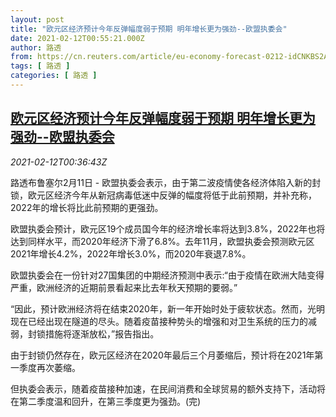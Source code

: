 ```yaml
---
layout: post
title: "欧元区经济预计今年反弹幅度弱于预期 明年增长更为强劲--欧盟执委会"
date: 2021-02-12T00:55:21.000Z
author: 路透
from: https://cn.reuters.com/article/eu-economy-forecast-0212-idCNKBS2AC02E
tags: [ 路透 ]
categories: [ 路透 ]
---
```

<!--1613091321000-->
[欧元区经济预计今年反弹幅度弱于预期 明年增长更为强劲--欧盟执委会](https://cn.reuters.com/article/eu-economy-forecast-0212-idCNKBS2AC02E)
------

<div>
<div><i>2021-02-12T00:36:43Z</i></div><p>路透布鲁塞尔2月11日 - 欧盟执委会表示，由于第二波疫情使各经济体陷入新的封锁，欧元区经济今年从新冠病毒低迷中反弹的幅度将低于此前预期，并补充称，2022年的增长将比此前预期的更强劲。</p><p>欧盟执委会预计，欧元区19个成员国今年的经济增长率将达到3.8%，2022年也将达到同样水平，而2020年经济下滑了6.8%。去年11月，欧盟执委会预测欧元区2021年增长4.2%，2022年增长3.0%，而2020年衰退7.8%。</p><p>欧盟执委会在一份针对27国集团的中期经济预测中表示:“由于疫情在欧洲大陆变得严重，欧洲经济的近期前景看起来比去年秋天预期的要弱。”</p><p>“因此，预计欧洲经济将在结束2020年，新一年开始时处于疲软状态。然而，光明现在已经出现在隧道的尽头。随着疫苗接种势头的增强和对卫生系统的压力的减弱，封锁措施将逐渐放松，”报告指出。</p><p>由于封锁仍然存在，欧元区经济在2020年最后三个月萎缩后，预计将在2021年第一季度再次萎缩。</p><p>但执委会表示，随着疫苗接种加速，在民间消费和全球贸易的额外支持下，活动将在第二季度温和回升，在第三季度更为强劲。(完)</p>
</div>
